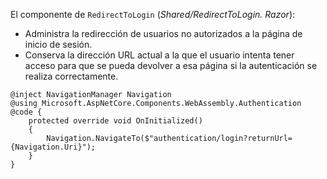 El componente de `RedirectToLogin` (*Shared/RedirectToLogin. Razor*):

* Administra la redirección de usuarios no autorizados a la página de inicio de sesión.
* Conserva la dirección URL actual a la que el usuario intenta tener acceso para que se pueda devolver a esa página si la autenticación se realiza correctamente.

```razor
@inject NavigationManager Navigation
@using Microsoft.AspNetCore.Components.WebAssembly.Authentication
@code {
    protected override void OnInitialized()
    {
        Navigation.NavigateTo($"authentication/login?returnUrl={Navigation.Uri}");
    }
}
```

